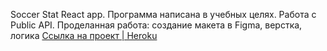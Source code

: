 Soccer Stat React app.
Программа написана в учебных целях. Работа с Public API.
Проделанная работа: создание макета в Figma, верстка, логика
<a href="https://soccerstatic.herokuapp.com/">Ссылка на проект | Heroku</a>
